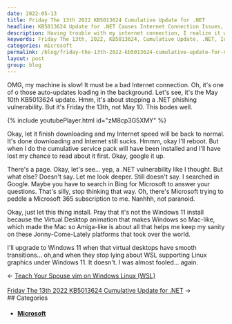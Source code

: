 ```yaml
---
date: 2022-05-13
title: Friday The 13th 2022 KB5013624 Cumulative Update for .NET
headline: KB5013624 Update for .NET Causes Internet Connection Issues, But Not Windows 11 Upgrade
description: Having trouble with my internet connection, I realize it was the KB5013624 update for .NET. After researching, I find it's a phishing vulnerability patch, but can't find more information. I decide to let it install, fearing it might be the Windows 11 update I'm not ready for. Relieved to find out it's not, I make a mental note to upgrade to Windows.
keywords: Friday The 13th, 2022, KB5013624, Cumulative Update, .NET, Internet Connection, Phishing Vulnerability, Patch, Windows 11, Upgrade, Windows
categories: microsoft
permalink: /blog/friday-the-13th-2022-kb5013624-cumulative-update-for-net/
layout: post
group: blog
---
```



OMG, my machine is slow! It must be a bad Internet connection. Oh, it's one of
o those auto-updates loading in the background. Let's see, it's the May 10th
KB5013624 update. Hmm, it's about stopping a .NET phishing vulnerability. But
it's Friday the 13th, not May 10. This bodes well.

{% include youtubePlayer.html id="zM8cp3G5XMY" %}

Okay, let it finish downloading and my Internet speed will be back to normal.
It's done downloading and Internet still sucks. Hmmm, okay I'll reboot. But
when I do the cumulative service pack will have been installed and I'll have
lost my chance to read about it first. Okay, google it up.

There's a page. Okay, let's see... yep, a .NET vulnerability like I thought.
But what else? Doesn't say. Let me look deeper. Still doesn't say. I searched
in Google. Maybe you have to search in Bing for Microsoft to answer your
questions. That's silly, stop thinking that way. Oh, there's Microsoft trying
to peddle a Microsoft 365 subscription to me. Nanhhh, not paranoid.

Okay, just let this thing install. Pray that it's not the Windows 11 install
because the Virtual Desktop animation that makes Windows so Mac-like, which
made the Mac so Amiga-like is about all that helps me keep my sanity on these
Jonny-Come-Lately platforms that took over the world.

I'll upgrade to Windows 11 when that virtual desktops have smooth
transitions... oh,and when they stop lying about WSL supporting Linux graphics
under Windows 11. It doesn't. I was almost fooled... again.


<div class="arrow-links"><div class="post-nav-prev"><span class="arrow">&larr;&nbsp;</span><a href="/blog/teach-your-spouse-vim-on-windows-linux-wsl/">Teach Your Spouse vim on Windows Linux (WSL)</a></div> &nbsp; <div class="post-nav-next"><a href="/blog/friday-the-13th-2022-kb5013624-cumulative-update-for-net/">Friday The 13th 2022 KB5013624 Cumulative Update for .NET</a><span class="arrow">&nbsp;&rarr;</span></div></div>
## Categories

<ul>
<li><h4><a href='/microsoft/'>Microsoft</a></h4></li></ul>